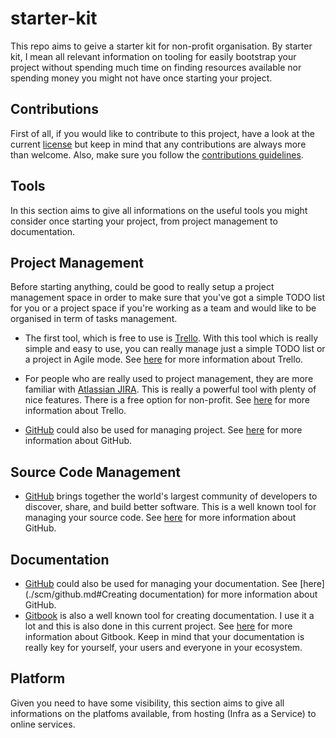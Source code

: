 # starter-kit

This repo aims to geive a starter kit for non-profit organisation. By starter kit, I mean all relevant information on tooling for easily bootstrap your project without spending much time on finding resources available nor spending money you might not have once starting your project.

## Contributions

First of all, if you would like to contribute to this project, have a look at the current [license](./LICENSE) but keep in mind that any contributions are always more than welcome. Also, make sure you follow the [contributions guidelines](./CONTRIBUTING.md).

## Tools

In this section aims to give all informations on the useful tools you might consider once starting your project, from project management to documentation.

## Project Management

Before starting anything, could be good to really setup a project management space in order to make sure that you've got a simple TODO list for you or a project space if you're working as a team and would like to be organised in term of tasks management.

- The first tool, which is free to use is [Trello](https://trello.com/). With this tool which is really simple and easy to use, you can really manage just a simple TODO list or a project in Agile mode. See [here](./project_management/trello.md) for more information about Trello.

- For people who are really used to project management, they are more familiar with [Atlassian JIRA](https://www.atlassian.com/software/jira). This is really a powerful tool with plenty of nice features. There is a free option for non-profit. See [here](./project_management/jira.md) for more information about Trello.

- [GitHub](https://github.com/) could also be used for managing project. See [here](./scm/github.md#Managing%20project) for more information about GitHub.

## Source Code Management

- [GitHub](https://github.com/) brings together the world's largest community of developers to discover, share, and build better software. This is a well known tool for managing your source code. See [here](./scm/github.md) for more information about GitHub.

## Documentation

- [GitHub](https://github.com/) could also be used for managing your documentation. See [here](./scm/github.md#Creating documentation) for more information about GitHub.
- [Gitbook](https://www.gitbook.com/) is also a well known tool for creating documentation. I use it a lot and this is also done in this current project. See [here](./documentation/gitbook.md) for more information about Gitbook. Keep in mind that your documentation is really key for yourself, your users and everyone in your ecosystem.

## Platform

Given you need to have some visibility, this section aims to give all informations on the platfoms available, from hosting (Infra as a Service) to online services.